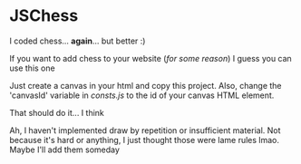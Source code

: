 JSChess
========

I coded chess... **again**... but better :)

If you want to add chess to your website (_for some reason_) I guess you can use this one

Just create a canvas in your html and copy this project. Also, change the 'canvasId' variable in _consts.js_ to the id of your canvas HTML element.

That should do it... I think

Ah, I haven't implemented draw by repetition or insufficient material. Not because it's hard or anything, I just thought those were lame rules lmao. Maybe I'll add them someday
